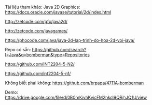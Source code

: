 Tài liệu tham khảo:
Java 2D Graphics: https://docs.oracle.com/javase/tutorial/2d/index.html

http://zetcode.com/gfx/java2d/

http://zetcode.com/javagames/
                  
https://phocode.com/java/java-2d-lap-trinh-do-hoa-2d-voi-java/

Repo có sẵn: https://github.com/search?l=Java&q=bomberman&type=Repositories

https://github.com/INT2204-5-N2/

https://github.com/int2204-5-n1/

Không biết phải không: https://github.com/brpapa/4711A-bomberman

Demo: https://drive.google.com/file/d/0B0mKivhKyicFM2hkdl9QRjhJQ1U/view
